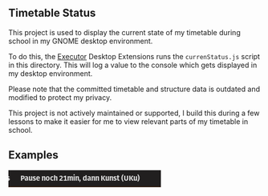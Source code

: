 ## Timetable Status

This project is used to display the current state of my timetable during school in my GNOME desktop environment.

To do this, the [Executor](https://github.com/raujonas/executor) Desktop Extensions runs the `currenStatus.js` script in
this directory.
This will log a value to the console which gets displayed in my desktop environment.

Please note that the committed timetable and structure data is outdated and modified to protect my privacy.

This project is not actively maintained or supported, I build this during a few lessons to make it easier for me to view
relevant parts of my timetable in school.

## Examples

![Example](images/status1.png)